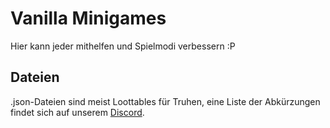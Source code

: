 # Vanilla Minigames
Hier kann jeder mithelfen und Spielmodi verbessern :P

## Dateien
.json-Dateien sind meist Loottables für Truhen, eine Liste der Abkürzungen findet sich auf unserem [Discord](https://discord.gg/JXVDQFf).

